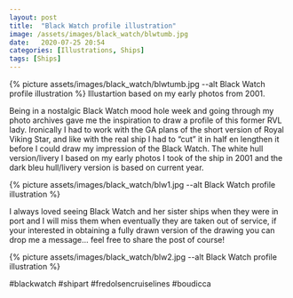 ```yaml
---
layout: post
title:  "Black Watch profile illustration"
image: /assets/images/black_watch/blwtumb.jpg
date:   2020-07-25 20:54
categories: [Illustrations, Ships]
tags: [Ships]
---
```

{% picture assets/images/black_watch/blwtumb.jpg --alt Black Watch profile illustration %}
Illustartion based on my early photos from 2001.

<!--more-->

Being in a nostalgic Black Watch mood hole week and going through my photo archives gave me the inspiration to draw a profile of this former RVL lady. Ironically I had to work with the GA plans of the short version of Royal Viking Star, and like with the real ship I had to “cut” it in half en lengthen it before I could draw my impression of the Black Watch. The white hull version/livery I based on my early photos I took of the ship in 2001 and the dark bleu hull/livery version is based on current year.  

{% picture assets/images/black_watch/blw1.jpg --alt Black Watch profile illustration %}

I always loved seeing Black Watch and her sister ships when they were in port and I will miss them when eventually they are taken out of service, if your interested in obtaining a fully drawn version of the drawing you can drop me a message... feel free to share the post of course!

{% picture assets/images/black_watch/blw2.jpg --alt Black Watch profile illustration %}


#blackwatch #shipart #fredolsencruiselines #boudicca

